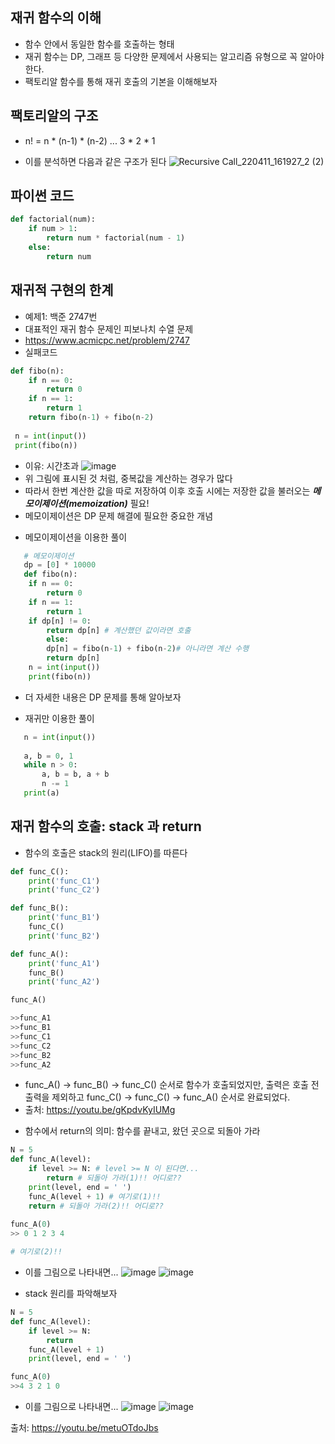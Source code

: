 ## 재귀 함수의 이해
 * 함수 안에서 동일한 함수를 호출하는 형태
 * 재귀 함수는 DP, 그래프 등 다양한 문제에서 사용되는 알고리즘 유형으로 꼭 알아야 한다.
 * 팩토리알 함수를 통해 재귀 호출의 기본을 이해해보자

## 팩토리알의 구조
* n! = n * (n-1) * (n-2) ... 3 * 2 * 1
 - 이를 분석하면 다음과 같은 구조가 된다
 ![Recursive Call_220411_161927_2 (2)](https://user-images.githubusercontent.com/98008421/162686582-583cce7a-9e6d-46e0-9c4c-fd5106945dc5.jpg)
 
## 파이썬 코드
```python
def factorial(num):
    if num > 1:
        return num * factorial(num - 1)
    else:
        return num
```
 
 ## 재귀적 구현의 한계
   * 예제1: 백준 2747번
   * 대표적인 재귀 함수 문제인 피보나치 수열 문제
   * https://www.acmicpc.net/problem/2747
   * 실패코드
   ```python
   def fibo(n):
       if n == 0:
           return 0
       if n == 1:
           return 1
       return fibo(n-1) + fibo(n-2)
    
    n = int(input())
    print(fibo(n))
```
   - 이유: 시간초과
   ![image](https://user-images.githubusercontent.com/98008421/163193593-8a1979ba-3fcc-4316-a0a1-431922d559c6.png)
   - 위 그림에 표시된 것 처럼, 중복값을 계산하는 경우가 많다
   - 따라서 한번 계산한 값을 따로 저장하여 이후 호출 시에는 저장한 값을 불러오는 ***메모이제이션(memoization)*** 필요!
   - 메모이제이션은 DP 문제 해결에 필요한 중요한 개념
 * 메모이제이션을 이용한 풀이
```python
   # 메모이제이션
   dp = [0] * 10000
   def fibo(n):
    if n == 0:
        return 0
    if n == 1:
        return 1
    if dp[n] != 0:
        return dp[n] # 계산했던 값이라면 호출
        else:
        dp[n] = fibo(n-1) + fibo(n-2)# 아니라면 계산 수행
        return dp[n]
    n = int(input())
    print(fibo(n))
 ```
 - 더 자세한 내용은 DP 문제를 통해 알아보자
 
 * 재귀만 이용한 풀이
```python
   n = int(input())
   
   a, b = 0, 1
   while n > 0:
       a, b = b, a + b
       n -= 1
   print(a)
```

## 재귀 함수의 호출: stack 과 return
* 함수의 호출은 stack의 원리(LIFO)를 따른다
```python
def func_C():
    print('func_C1')
    print('func_C2')

def func_B():
    print('func_B1')
    func_C()
    print('func_B2')

def func_A():
    print('func_A1')
    func_B()
    print('func_A2')

func_A()

>>func_A1
>>func_B1
>>func_C1
>>func_C2
>>func_B2
>>func_A2
```
 - func_A() -> func_B() -> func_C() 순서로 함수가 호출되었지만, 출력은 호출 전 출력을 제외하고 func_C() -> func_C() -> func_A() 순서로 완료되었다.
 - 출처: https://youtu.be/gKpdvKyIUMg
 
 * 함수에서 return의 의미: 함수를 끝내고, 왔던 곳으로 되돌아 가라
```python
N = 5
def func_A(level):
    if level >= N: # level >= N 이 된다면...
        return # 되돌아 가라(1)!! 어디로??
    print(level, end = ' ')
    func_A(level + 1) # 여기로(1)!!
    return # 되돌아 가라(2)!! 어디로??
    
func_A(0) 
>> 0 1 2 3 4

# 여기로(2)!!
```
 - 이를 그림으로 나타내면...
![image](https://user-images.githubusercontent.com/98008421/163668769-c2cc8e85-2389-49b7-a1b9-3c88878728ee.png)
![image](https://user-images.githubusercontent.com/98008421/163668795-ec5d485f-85bb-4084-9e4c-71efd83562b3.png)
 
 - stack 원리를 파악해보자
```python
N = 5
def func_A(level):
    if level >= N:
        return
    func_A(level + 1)
    print(level, end = ' ')

func_A(0)
>>4 3 2 1 0
```
 - 이를 그림으로 나타내면...
![image](https://user-images.githubusercontent.com/98008421/163668885-045da4a4-cc16-48a4-bbad-485994385f1a.png)
![image](https://user-images.githubusercontent.com/98008421/163668909-c9a9b7f6-8b17-4f74-8571-7cf1ead09908.png)

출처: https://youtu.be/metuOTdoJbs
   
      
    

